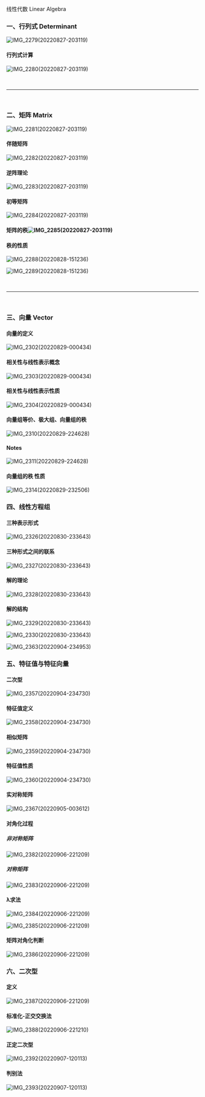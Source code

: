 线性代数 Linear Algebra

### 一、行列式 Determinant

![IMG_2279(20220827-203119)](https://gitee.com/lynbz1018/image/raw/master/img/20220827203349.JPG)

#### 行列式计算

![IMG_2280(20220827-203119)](https://gitee.com/lynbz1018/image/raw/master/img/20220827203417.JPG)

​      

****

​     

### 二、矩阵 Matrix

![IMG_2281(20220827-203119)](https://gitee.com/lynbz1018/image/raw/master/img/20220827203425.JPG)

#### 伴随矩阵

![IMG_2282(20220827-203119)](https://gitee.com/lynbz1018/image/raw/master/img/20220827203431.JPG)

#### 逆阵理论

![IMG_2283(20220827-203119)](https://gitee.com/lynbz1018/image/raw/master/img/20220827203438.JPG)

#### 初等矩阵

![IMG_2284(20220827-203119)](https://gitee.com/lynbz1018/image/raw/master/img/20220827203444.JPG)



#### 矩阵的秩![IMG_2285(20220827-203119)](https://gitee.com/lynbz1018/image/raw/master/img/20220827203502.JPG)

#### 秩的性质

![IMG_2288(20220828-151236)](https://gitee.com/lynbz1018/image/raw/master/img/20220828151525.JPG)



![IMG_2289(20220828-151236)](https://gitee.com/lynbz1018/image/raw/master/img/20220828151548.JPG)

​    

*****

​     

### 三、向量 Vector

#### 向量的定义

![IMG_2302(20220829-000434)](https://gitee.com/lynbz1018/image/raw/master/img/20220829000612.JPG)

#### 相关性与线性表示概念

![IMG_2303(20220829-000434)](https://gitee.com/lynbz1018/image/raw/master/img/20220829000623.JPG)

#### 相关性与线性表示性质

![IMG_2304(20220829-000434)](https://gitee.com/lynbz1018/image/raw/master/img/20220829000711.JPG)

#### 向量组等价、极大组、向量组的秩

![IMG_2310(20220829-224628)](https://gitee.com/lynbz1018/image/raw/master/img/20220829232801.JPG)

#### Notes

![IMG_2311(20220829-224628)](https://gitee.com/lynbz1018/image/raw/master/img/20220829232731.JPG)

#### 向量组的秩 性质

![IMG_2314(20220829-232506)](https://gitee.com/lynbz1018/image/raw/master/img/20220829232738.JPG)



### 四、线性方程组

#### 三种表示形式

![IMG_2326(20220830-233643)](https://gitee.com/lynbz1018/image/raw/master/img/20220830233810.JPG)

#### 三种形式之间的联系

![IMG_2327(20220830-233643)](https://gitee.com/lynbz1018/image/raw/master/img/20220830233948.JPG)

#### 解的理论

![IMG_2328(20220830-233643)](https://gitee.com/lynbz1018/image/raw/master/img/20220830234041.JPG)

#### 解的结构

![IMG_2329(20220830-233643)](https://gitee.com/lynbz1018/image/raw/master/img/20220830234048.JPG)



![IMG_2330(20220830-233643)](https://gitee.com/lynbz1018/image/raw/master/img/20220830234053.JPG)



![IMG_2363(20220904-234953)](https://gitee.com/lynbz1018/image/raw/master/img/20220904235033.JPG)



### 五、特征值与特征向量

#### 二次型

![IMG_2357(20220904-234730)](https://gitee.com/lynbz1018/image/raw/master/img/20220904235054.JPG)

#### 特征值定义

![IMG_2358(20220904-234730)](https://gitee.com/lynbz1018/image/raw/master/img/20220904235143.JPG)

#### 相似矩阵

![IMG_2359(20220904-234730)](https://gitee.com/lynbz1018/image/raw/master/img/20220904235205.JPG)

#### 特征值性质

![IMG_2360(20220904-234730)](https://gitee.com/lynbz1018/image/raw/master/img/20220904235231.JPG)

#### 实对称矩阵

![IMG_2367(20220905-003612)](https://gitee.com/lynbz1018/image/raw/master/img/20220905003826.JPG)



#### 对角化过程

##### 非对称矩阵

![IMG_2382(20220906-221209)](https://gitee.com/lynbz1018/image/raw/master/img/20220906221400.JPG)



##### 对称矩阵

![IMG_2383(20220906-221209)](https://gitee.com/lynbz1018/image/raw/master/img/20220906221502.JPG)



#### λ求法

![IMG_2384(20220906-221209)](https://gitee.com/lynbz1018/image/raw/master/img/20220906221531.JPG)



![IMG_2385(20220906-221209)](https://gitee.com/lynbz1018/image/raw/master/img/20220906221624.JPG)



#### 矩阵对角化判断

![IMG_2386(20220906-221209)](https://gitee.com/lynbz1018/image/raw/master/img/20220906221655.JPG)



### 六、二次型

#### 定义

![IMG_2387(20220906-221209)](https://gitee.com/lynbz1018/image/raw/master/img/20220906221722.JPG)



#### 标准化-正交交换法

![IMG_2388(20220906-221210)](https://gitee.com/lynbz1018/image/raw/master/img/20220906221751.JPG)

#### 正定二次型



![IMG_2392(20220907-120113)](https://gitee.com/lynbz1018/image/raw/master/img/20220907120238.JPG)

#### 判别法



![IMG_2393(20220907-120113)](https://gitee.com/lynbz1018/image/raw/master/img/20220907120254.JPG)